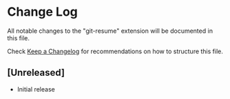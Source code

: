 # Change Log

All notable changes to the "git-resume" extension will be documented in this file.

Check [Keep a Changelog](http://keepachangelog.com/) for recommendations on how to structure this file.

## [Unreleased]

- Initial release